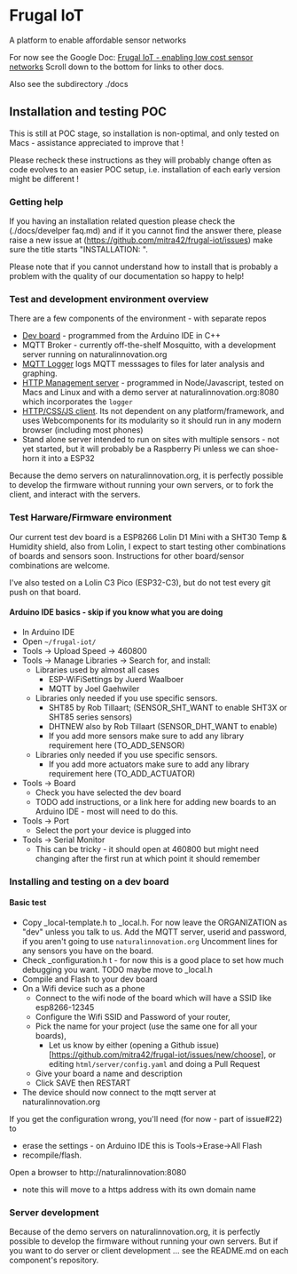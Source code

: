 # Frugal IoT
A platform to enable affordable sensor networks

For now see the Google Doc: [Frugal IoT - enabling low cost sensor networks](https://docs.google.com/document/d/1hOeTFgbbRpiKB_TN9R2a2KtBemCyeMDopw9q_b0-m2I/edit?usp=sharing)
Scroll down to the bottom for links to other docs. 

Also see the subdirectory ./docs

## Installation and testing POC

This is still at POC stage, so installation is non-optimal, and only tested on Macs - assistance appreciated to improve that ! 

Please recheck these instructions as they will probably change often as code evolves to an easier POC setup, 
i.e. installation of each early version might be different !

### Getting help 

If you having an installation related question please check the (./docs/develper faq.md) 
and if it you cannot find the answer there, please raise a new issue at (https://github.com/mitra42/frugal-iot/issues) 
make sure the title starts "INSTALLATION: ".

Please note that if you cannot understand how to install that is probably a problem with 
the quality of our documentation so happy to help! 

### Test and development environment overview 

There are a few components of the environment - with separate repos

* [Dev board](https://www.github.com/mitra42/frugal-iot) - programmed from the Arduino IDE in C++
* MQTT Broker - currently off-the-shelf Mosquitto, with a development server running on naturalinnovation.org
* [MQTT Logger](https://www.github.com/mitra42/frugal-iot-logger) logs MQTT messsages to files for later analysis and graphing.
* [HTTP Management server](https://www.github.com/mitra42/frugal-iot-server) - programmed in Node/Javascript, tested on Macs and Linux and 
  with a demo server at naturalinnovation.org:8080 which incorporates the `logger`
* [HTTP/CSS/JS client](https://www.github.com/mitra42/frugal-iot-client). Its not dependent on any platform/framework, and uses Webcomponents 
  for its modularity so it should run in any modern browser (including most phones)
* Stand alone server intended to run on sites with multiple sensors - not yet started, but it will probably be a Raspberry Pi unless we can shoe-horn it into a ESP32

Because the demo servers on naturalinnovation.org, it is perfectly possible to develop the firmware without running your own servers, 
or to fork the client, and interact with the servers.  

### Test Harware/Firmware environment
Our current test dev board is a ESP8266 Lolin D1 Mini with a SHT30 Temp & Humidity shield, also from Lolin, 
I expect to start testing other combinations of boards and sensors soon. 
Instructions for other board/sensor combinations are welcome. 

I've also tested on a Lolin C3 Pico (ESP32-C3), but do not test every git push on that board. 


#### Arduino IDE basics - skip if you know what you are doing
* In Arduino IDE 
* Open `~/frugal-iot/`
* Tools -> Upload Speed -> 460800
* Tools -> Manage Libraries -> Search for, and install:
  * Libraries used by almost all cases
    * ESP-WiFiSettings by Juerd Waalboer
    * MQTT by Joel Gaehwiler
  * Libraries only needed if you use specific sensors. 
    * SHT85 by Rob Tillaart; (SENSOR_SHT_WANT to enable SHT3X or SHT85 series sensors)
    * DHTNEW also by Rob Tillaart (SENSOR_DHT_WANT to enable)
    * If you add more sensors make sure to add any library requirement here (TO_ADD_SENSOR)
  * Libraries only needed if you use specific sensors. 
    * If you add more actuators make sure to add any library requirement here (TO_ADD_ACTUATOR)
* Tools -> Board 
  * Check you have selected the dev board
  * TODO add instructions, or a link here for adding new boards to an Arduino IDE - most will need to do this. 
* Tools -> Port 
  * Select the port your device is plugged into
* Tools -> Serial Monitor 
  * This can be tricky - it should open at 460800 but might need changing after the first run at which point it should remember

### Installing and testing on a dev board

#### Basic test
* Copy _local-template.h to _local.h. For now leave the ORGANIZATION as "dev" unless you talk to us. 
  Add the MQTT server, userid and password, if you aren't going to use `naturalinnovation.org` 
  Uncomment lines for any sensors you have on the board.
* Check _configuration.h t - for now this is a good place to set how much debugging you want.  TODO maybe move to _local.h
* Compile and Flash to your dev board
* On a Wifi device such as a phone
  * Connect to the wifi node of the board which will have a SSID like esp8266-12345
  * Configure the Wifi SSID and Password of your router,
  * Pick the name for your project (use the same one for all your boards), 
    * Let us know by either (opening a Github issue)[https://github.com/mitra42/frugal-iot/issues/new/choose], or editing `html/server/config.yaml` and doing a Pull Request
  * Give your board a name and description
  * Click SAVE then RESTART
* The device should now connect to the mqtt server at naturalinnovation.org

If you get the configuration wrong, you'll need (for now - part of issue#22) to 
* erase the settings - on Arduino IDE this is Tools->Erase->All Flash
* recompile/flash.

Open a browser to http://naturalinnovation:8080 
- note this will move to a https address with its own domain name 

### Server development

Because of the demo servers on naturalinnovation.org, it is perfectly possible to develop the firmware without running your own servers.
But if you want to do server or client development ... see the README.md on each component's repository.



